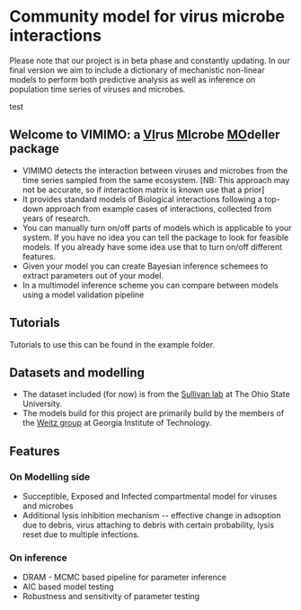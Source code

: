 # Community model for virus microbe interactions

Please note that our project is in beta phase and constantly updating. In our final version we aim to include a dictionary of mechanistic non-linear models to perform both predictive analysis as well as inference on population time series of viruses and microbes.

test


## Welcome to VIMIMO: a <u>VI</u>rus <u>MI</u>crobe <u>MO</u>deller package

* VIMIMO detects the interaction between viruses and microbes from the time series sampled from the same ecosystem. [NB: This approach may not be accurate, so if interaction matrix is known use that a prior]
* It provides standard models of Biological interactions following a top-down approach from example cases of interactions, collected from years of research.
* You can manually turn on/off parts of models which is applicable to your system. If you have no idea you can tell the package to look for feasible models. If you already have some idea use that to turn on/off different features.
* Given your model you can create Bayesian inference schemees to extract parameters out of your model.
* In a multimodel inference scheme you can compare between models using a model validation pipeline

## Tutorials

Tutorials to use this can be found in the example folder.

## Datasets and modelling

* The dataset included (for now) is from the [Sullivan lab](https://u.osu.edu/viruslab/) at The Ohio State University. 
* The models build for this project are primarily build by the members of the [Weitz group](https://weitzgroup.biosci.gatech.edu) at Georgia Institute of Technology. 

## Features

### On Modelling side

* Succeptible, Exposed and Infected compartmental model for viruses and microbes
* Additional lysis inhibition mechanism -- effective change in adsoption due to debris, virus attaching to debris with certain probability, lysis reset due to multiple infections.

### On inference
 
* DRAM - MCMC based pipeline for parameter inference
* AIC based model testing 
* Robustness and sensitivity of parameter testing


